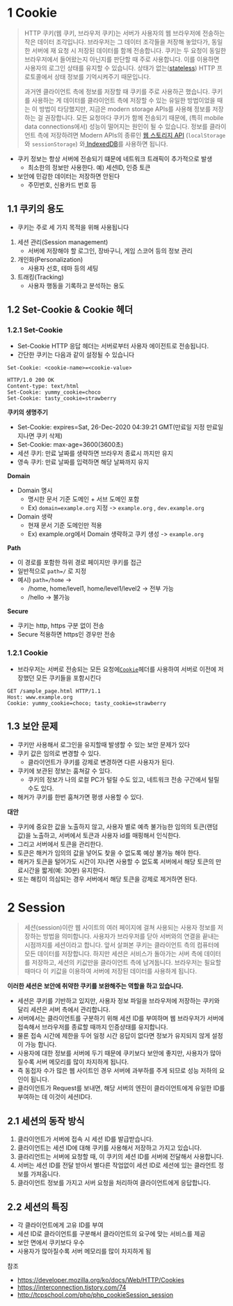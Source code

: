 # 1 Cookie

> HTTP 쿠키(웹 쿠키, 브라우저 쿠키)는 서버가 사용자의 웹 브라우저에 전송하는 작은 데이터 조각입니다. 브라우저는 그 데이터 조각들을 저장해 놓았다가, 동일한 서버에 재 요청 시 저장된 데이터를 함께 전송합니다. 쿠키는 두 요청이 동일한 브라우저에서 들어왔는지 아닌지를 판단할 때 주로 사용합니다. 이를 이용하면 사용자의 로그인 상태를 유지할 수 있습니다. 상태가 없는([stateless](https://developer.mozilla.org/en-US/docs/Web/HTTP/Overview#HTTP_is_stateless_but_not_sessionless)) HTTP 프로토콜에서 상태 정보를 기억시켜주기 때문입니다.
>
> 과거엔 클라이언트 측에 정보를 저장할 때 쿠키를 주로 사용하곤 했습니다. 쿠키를 사용하는 게 데이터를 클라이언트 측에 저장할 수 있는 유일한 방법이었을 때는 이 방법이 타당했지만, 지금은 modern storage APIs를 사용해 정보를 저장하는 걸 권장합니다. 모든 요청마다 쿠키가 함께 전송되기 때문에, (특히 mobile data connections에서) 성능이 떨어지는 원인이 될 수 있습니다. 정보를 클라이언트 측에 저장하려면 Modern APIs의 종류인 [웹 스토리지 API](https://developer.mozilla.org/en-US/docs/Web/API/Web_Storage_API) (`localStorage`와 `sessionStorage`) 와[ IndexedDB](https://developer.mozilla.org/en-US/docs/Web/API/IndexedDB_API)를 사용하면 됩니다.

* 쿠키 정보는 항상 서버에 전송되기 떄문에 네트워크 트래픽이 추가적으로 발생
  * 최소한의 정보만 사용한다. 예) 세션ID, 인증 토큰
* 보안에 민감한 데이터는 저장하면 안된다
  * 주민번호, 신용카드 번호 등



## 1.1 쿠키의 용도

* 쿠키는 주로 세 가지 목적을 위해 사용됩니다

1. 세션 관리(Session management)
   * 서버에 저장해야 할 로그인, 장바구니, 게임 스코어 등의 정보 관리
2. 개인화(Personalization)
   * 사용자 선호, 테마 등의 세팅
3. 트래킹(Tracking)
   * 사용자 행동을 기록하고 분석하는 용도



## 1.2 Set-Cookie & Cookie 헤더



### 1.2.1 Set-Cookie

* Set-Cookie HTTP 응답 헤더는 서버로부터 사용자 에이전트로 전송됩니다. 
* 간단한 쿠키는 다음과 같이 설정될 수 있습니다

```
Set-Cookie: <cookie-name>=<cookie-value>
```

```http
HTTP/1.0 200 OK
Content-type: text/html
Set-Cookie: yummy_cookie=choco
Set-Cookie: tasty_cookie=strawberry
```

**쿠키의 생명주기**

* Set-Cookie: expires=Sat, 26-Dec-2020 04:39:21 GMT(만료일 지정 만료일 지나면 쿠키 삭제)
* Set-Cookie: max-age=3600(3600초)
* 세션 쿠키: 만료 날짜를 생략하면 브라우저 종료시 까지만 유지
* 영속 쿠키: 만료 날짜를 입력하면 해당 날짜까지 유지

**Domain**

* Domain 명시
  * 명시한 문서 기준 도메인 + 서브 도메인 포함
  * Ex) `domain=example.org` 지정 -> `example.org` , `dev.example.org` 
* Domain 생략
  * 현재 문서 기준 도메인만 적용
  * Ex) example.org에서 Domain 생략하고 쿠키 생성 -> `example.org`

**Path**

* 이 경로를 포함한 하위 경로 페이지만 쿠키를 접근
* 일반적으로 `path=/` 로 지정
* 예시) `path=/home` -> 
  * /home, home/level1, home/level1/level2 -> 전부 가능
  * /hello -> 불가능

**Secure**

* 쿠키는 http, https 구분 없이 전송
* Secure 적용하면 https인 경우만 전송



### 1.2.1  Cookie

* 브라우저는 서버로 전송되는 모든 요청에[`Cookie`](https://developer.mozilla.org/ko/docs/Web/HTTP/Headers/Cookie)헤더를 사용하여 서버로 이전에 저장했던 모든 쿠키들을 포함시킨다

```http
GET /sample_page.html HTTP/1.1
Host: www.example.org
Cookie: yummy_cookie=choco; tasty_cookie=strawberry
```



## 1.3 보안 문제

* 쿠키만 사용해서 로그인을 유지할때 발생할 수 있는 보안 문제가 있다
* 쿠키 값은 임의로 변경할 수 있다.
  * 클라이언트가 쿠키를 강제로 변경하면 다른 사용자가 된다.
* 쿠키에 보관된 정보는 훔쳐갈 수 있다.
  * 쿠키의 정보가 나의 로컬 PC가 털릴 수도 있고, 네트워크 전송 구간에서 털릴 수도 있다.
* 해커가 쿠키를 한번 훔쳐가면 평생 사용할 수 있다.

**대안**

* 쿠키에 중요한 값을 노출하지 않고, 사용자 별로 예측 불가능한 임의의 토큰(랜덤 값)을 노출하고, 서버에서 토큰과 사용자 id를 매핑해서 인식한다. 
* 그리고 서버에서 토큰을 관리한다.
* 토큰은 해커가 임의의 값을 넣어도 찾을 수 없도록 예상 불가능 해야 한다.
* 해커가 토큰을 털어가도 시간이 지나면 사용할 수 없도록 서버에서 해당 토큰의 만료시간을 짧게(예: 30분) 유지한다. 
* 또는 해킹이 의심되는 경우 서버에서 해당 토큰을 강제로 제거하면 된다.

# 2 Session

> 세션(session)이란 웹 사이트의 여러 페이지에 걸쳐 사용되는 사용자 정보를 저장하는 방법을 의미합니다. 사용자가 브라우저를 닫아 서버와의 연결을 끝내는 시점까지를 세션이라고 합니다. 앞서 살펴본 쿠키는 클라이언트 측의 컴퓨터에 모든 데이터를 저장합니다. 하지만 세션은 서비스가 돌아가는 서버 측에 데이터를 저장하고, 세션의 키값만을 클라이언트 측에 남겨둡니다. 브라우저는 필요할 때마다 이 키값을 이용하여 서버에 저장된 데이터를 사용하게 됩니다.

**이러한 세션은 보안에 취약한 쿠키를 보완해주는 역할을 하고 있습니다.**

* 세션은 쿠키를 기반하고 있지만, 사용자 정보 파일을 브라우저에 저장하는 쿠키와 달리 세션은 서버 측에서 관리합니다. 
* 서버에서는 클라이언트를 구분하기 위해 세션 ID를 부여하며 웹 브라우저가 서버에 접속해서 브라우저를 종료할 때까지 인증상태를 유지합니다.
* 물론 접속 시간에 제한을 두어 일정 시간 응답이 없다면 정보가 유지되지 않게 설정이 가능 합니다.
* 사용자에 대한 정보를 서버에 두기 때문에 쿠키보다 보안에 좋지만, 사용자가 많아질수록 서버 메모리를 많이 차지하게 됩니다.
* 즉 동접자 수가 많은 웹 사이트인 경우 서버에 과부하를 주게 되므로 성능 저하의 요인이 됩니다.
* 클라이언트가 Request를 보내면, 해당 서버의 엔진이 클라이언트에게 유일한 ID를 부여하는 데 이것이 세션ID다.



## 2.1 세션의 동작 방식

1. 클라이언트가 서버에 접속 시 세션 ID를 발급받습니다.
2. 클라이언트는 세션 ID에 대해 쿠키를 사용해서 저장하고 가지고 있습니다.
3. 클라리언트는 서버에 요청할 때, 이 쿠키의 세션 ID를 서버에 전달해서 사용합니다.
4. 서버는 세션 ID를 전달 받아서 별다른 작업없이 세션 ID로 세션에 있는 클라언트 정보를 가져옵니다.
5. 클라이언트 정보를 가지고 서버 요청을 처리하여 클라이언트에게 응답합니다.



## 2.2 세션의 특징

- 각 클라이언트에게 고유 ID를 부여
- 세션 ID로 클라이언트를 구분해서 클라이언트의 요구에 맞는 서비스를 제공
- 보안 면에서 쿠키보다 우수
- 사용자가 많아질수록 서버 메모리를 많이 차지하게 됨



참조

*  https://developer.mozilla.org/ko/docs/Web/HTTP/Cookies
*  https://interconnection.tistory.com/74 
*  http://tcpschool.com/php/php_cookieSession_session